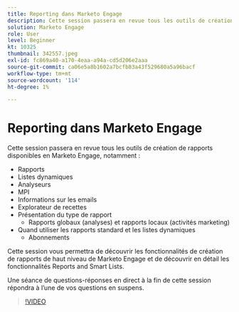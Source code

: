```yaml
---
title: Reporting dans Marketo Engage
description: Cette session passera en revue tous les outils de création de rapports disponibles dans Marketo Engage, y compris Reports Smart Lists Analyzers MPI Email Insights
solution: Marketo Engage
role: User
level: Beginner
kt: 10325
thumbnail: 342557.jpeg
exl-id: fc869a40-a170-4eaa-a94a-cd5d206e2aaa
source-git-commit: ca06e5a8b1602a7bcfb83a43f529680a5a96bacf
workflow-type: tm+mt
source-wordcount: '114'
ht-degree: 1%

---
```


# Reporting dans Marketo Engage

Cette session passera en revue tous les outils de création de rapports disponibles en Marketo Engage, notamment :

* Rapports
* Listes dynamiques
* Analyseurs
* MPI
* Informations sur les emails
* Explorateur de recettes
* Présentation du type de rapport
   * Rapports globaux (analyses) et rapports locaux (activités marketing)
* Quand utiliser les rapports standard et les listes dynamiques
   * Abonnements

Cette session vous permettra de découvrir les fonctionnalités de création de rapports de haut niveau de Marketo Engage et de découvrir en détail les fonctionnalités Reports and Smart Lists.

Une séance de questions-réponses en direct à la fin de cette session répondra à l’une de vos questions en suspens.

>[!VIDEO](https://video.tv.adobe.com/v/342557/?quality=12&learn=on)
